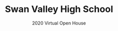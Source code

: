 ---
layout: landing
title: Swan Valley High School
subtitle: 2020 Virtual Open House

introduction_name_0: Mr. Muennix
introduction_video_0: https://drive.google.com/file/d/1KwSpFegOE2C0oqEnHFffO3H6szRAAmpd/preview
introduction_name_1: Mr. Olinger
introduction_video_1: https://www.youtube.com/embed/pllRW9wETzw
---